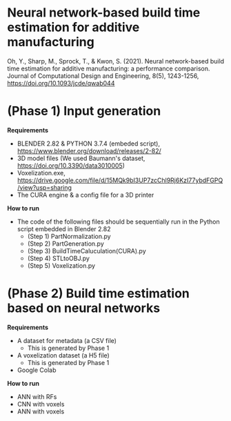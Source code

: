 # Neural network-based build time estimation for additive manufacturing 
Oh, Y., Sharp, M., Sprock, T., & Kwon, S. (2021). Neural network-based build time estimation for additive manufacturing: a performance comparison. Journal of Computational Design and Engineering, 8(5), 1243-1256, https://doi.org/10.1093/jcde/qwab044


# (Phase 1) Input generation

**Requirements**
* BLENDER 2.82 & PYTHON 3.7.4 (embeded script), https://www.blender.org/download/releases/2-82/
* 3D model files (We used Baumann's dataset, https://doi.org/10.3390/data3010005) 
* Voxelization.exe, https://drive.google.com/file/d/15MQk9bI3UP7zcChl9Rj6KzI77ybdFGPQ/view?usp=sharing
* The CURA engine & a config file for a 3D printer

**How to run**

* The code of the following files should be sequentially run in the Python script embedded in Blender 2.82
  - (Step 1) PartNormalization.py
  - (Step 2) PartGeneration.py
  - (Step 3) BuildTimeCaluculation(CURA).py
  - (Step 4) STLtoOBJ.py 
  - (Step 5) Voxelization.py 

# (Phase 2) Build time estimation based on neural networks

**Requirements** 
* A dataset for metadata (a CSV file)
  - This is generated by Phase 1
* A voxelization dataset (a H5 file) 
  - This is generated by Phase 1
* Google Colab

**How to run**

* ANN with RFs
* CNN with voxels
* ANN with voxels
